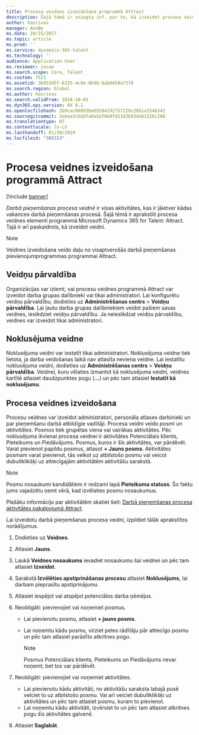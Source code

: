 ```yaml
---
title: Procesa veidnes izveidošana programmā Attract
description: Šajā tēmā ir sniegta inf. par to, kā izveidot procesa veidni programmā Attract.
author: hasrivas
manager: AnnBe
ms.date: 10/15/2017
ms.topic: article
ms.prod: ''
ms.service: dynamics-365-talent
ms.technology: ''
audience: Application User
ms.reviewer: josaw
ms.search.scope: Core, Talent
ms.custom: 7521
ms.assetid: 3b953d5f-6325-4c9e-8b9b-6ab0458a73f8
ms.search.region: Global
ms.author: hasrivas
ms.search.validFrom: 2018-10-01
ms.dyn365.ops.version: AX 8.1
ms.openlocfilehash: 2b9cac68093be65584192757229c20b1a1546342
ms.sourcegitcommit: 2ebea3cbddfa0a5ef0e0fd13d3693da6152bc288
ms.translationtype: HT
ms.contentlocale: lv-LV
ms.lasthandoff: 01/30/2019
ms.locfileid: "305313"
---
```

# <a name="create-a-process-template-in-attract"></a>Procesa veidnes izveidošana programmā Attract

[!include [banner](includes/banner.md)]

*Darbā pieņemšanas procesa veidnē* ir visas aktivitātes, kas ir jāietver kādas vakances darbā pieņemšanas procesā. Šajā tēmā ir aprakstīti procesa veidnes elementi programmā Microsoft Dynamics 365 for Talent: Attract. Tajā ir arī paskaidrots, kā izveidot veidni.

> [!NOTE]
> Veidnes izveidošana veido daļu no visaptverošās darbā pieņemšanas pievienojumprogrammas programmai Attract.

## <a name="template-management"></a>Veidņu pārvaldība

Organizācijas var izlemt, vai procesu veidnes programmā Attract var izveidot darba grupas dalībnieki vai tikai administratori. Lai konfigurētu veidņu pārvaldību, dodieties uz **Administrēšanas centrs** \> **Veidņu pārvaldība**. Lai ļautu darba grupas dalībniekiem veidot pašiem savas veidnes, ieslēdziet veidņu pārvaldību. Ja neieslēdzat veidņu pārvaldību, veidnes var izveidot tikai administratori.

## <a name="default-template"></a>Noklusējuma veidne

Noklusējuma veidni var iestatīt tikai administratori. Noklusējuma veidne tiek lietota, ja darba veidošanas laikā nav atlasīta neviena veidne. Lai iestatītu noklusējuma veidni, dodieties uz **Administrēšanas centrs** \> **Veidņu pārvaldība**. Veidnei, kuru vēlaties izmantot kā noklusējuma veidni, veidnes kartītē atlasiet daudzpunktes pogu (**...**) un pēc tam atlasiet **Iestatīt kā noklusējumu**.

## <a name="create-a-process-template"></a>Procesa veidnes izveidošana

Procesu veidnes var izveidot administratori, personāla atlases darbinieki un par pieņemšanu darbā atbildīgie vadītāji. Procesa veidni veido *posmi* un *aktivitātes*. Posmos tiek grupētas viena vai vairākas aktivitātes. Pēc noklusējuma ikvienai procesa veidnei ir aktivitātes Potenciālais klients, Pieteikums un Piedāvājums. Posmus, kuros ir šīs aktivitātes, var pārdēvēt. Varat pievienot papildu posmus, atlasot **+ Jauns posms**. Aktivitātes posmam varat pievienot, tās velkot uz atbilstošo posmu vai veicot dubultklikšķi uz attiecīgajām aktivitātēm aktivitāšu sarakstā.

> [!NOTE]
> Posmu nosaukumi kandidātiem ir redzami lapā **Pieteikuma statuss**. Šo faktu jums vajadzētu ņemt vērā, kad izvēlaties posmu nosaukumus.

Plašāku informāciju par aktivitātēm skatiet šeit: [Darbā pieņemšanas procesa aktivitātes pakalpojumā Attract](./activities-attract.md).

Lai izveidotu darbā pieņemšanas procesa veidni, izpildiet tālāk aprakstītos norādījumus.

1. Dodieties uz **Veidnes**.
2. Atlasiet **Jauns**.
3. Laukā **Veidnes nosaukums** ievadiet nosaukumu šai veidnei un pēc tam atlasiet **Izveidot**.
4. Sarakstā **Izvēlēties apstiprināšanas procesu** atlasiet **Noklusējums**, lai darbam pieprasītu apstiprinājumu.
5. Atlasiet iespējot vai atspējot potenciālos darba ņēmējus.
6. Neobligāti: pievienojiet vai noņemiet posmus.

    - Lai pievienotu posmu, atlasiet **+ jauns posms**.
    - Lai noņemtu kādu posmu, virziet peles rādītāju pār attiecīgo posmu un pēc tam atlasiet parādīto atkritnes pogu.

        > [!NOTE]
        > Posmus Potenciālais klients, Pieteikums un Piedāvājums nevar noņemt, bet tos var pārdēvēt.

7. Neobligāti: pievienojiet vai noņemiet aktivitātes.

    - Lai pievienotu kādu aktivitāti, no aktivitāšu saraksta labajā pusē velciet to uz atbilstošo posmu. Vai arī veiciet dubultklikšķi uz aktivitātes un pēc tam atlasiet posmu, kuram to pievienot.
    - Lai noņemtu kādu aktivitāti, izvērsiet to un pēc tam atlasiet atkritnes pogu šīs aktivitātes galvenē.

8. Atlasiet **Saglabāt**.
